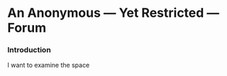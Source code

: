 
# An Anonymous &mdash; Yet Restricted &mdash; Forum


### Introduction

I want to examine the space 

